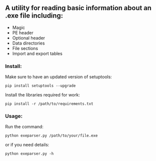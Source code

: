 ## A utility for reading basic information about an .exe file including:
* Magic
* PE header
* Optional header
* Data directories
* File sections
* Import and export tables

### Install:
Make sure to have an updated version of setuptools:
```console
pip install setuptools --upgrade
```
Install the libraries required for work:
```console
pip install -r /path/to/requirements.txt
```

### Usage:
Run the command:
```console
python exeparser.py /path/to/your/file.exe
```
or if you need details:
```console
python exeparser.py -h
```